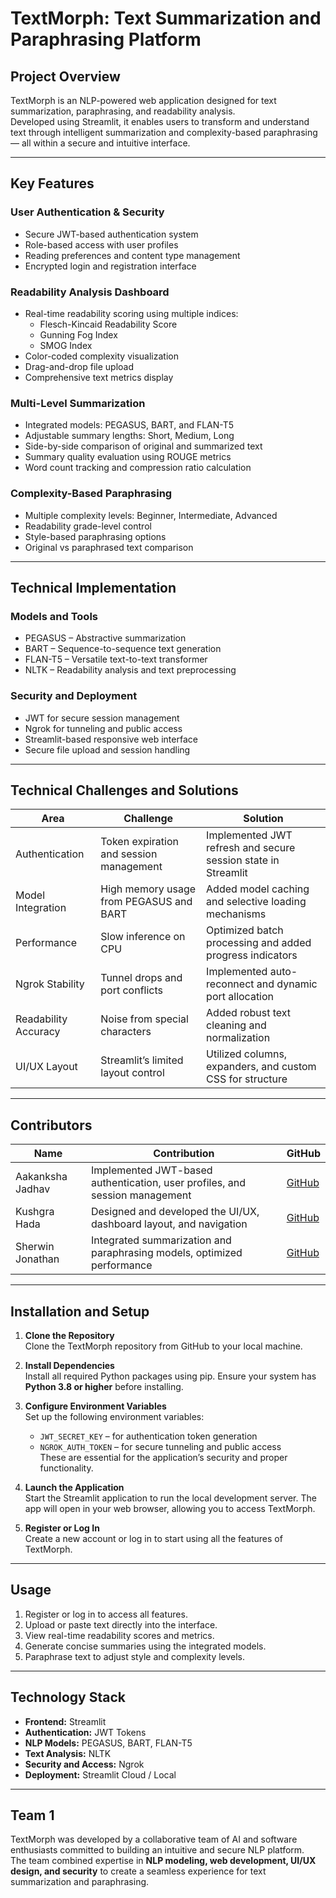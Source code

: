 # TextMorph: Text Summarization and Paraphrasing Platform

## Project Overview
TextMorph is an NLP-powered web application designed for text summarization, paraphrasing, and readability analysis.  
Developed using Streamlit, it enables users to transform and understand text through intelligent summarization and complexity-based paraphrasing — all within a secure and intuitive interface.

---

## Key Features

### User Authentication & Security
- Secure JWT-based authentication system  
- Role-based access with user profiles  
- Reading preferences and content type management  
- Encrypted login and registration interface  

### Readability Analysis Dashboard
- Real-time readability scoring using multiple indices:
  - Flesch-Kincaid Readability Score  
  - Gunning Fog Index  
  - SMOG Index  
- Color-coded complexity visualization  
- Drag-and-drop file upload  
- Comprehensive text metrics display  

### Multi-Level Summarization
- Integrated models: PEGASUS, BART, and FLAN-T5  
- Adjustable summary lengths: Short, Medium, Long  
- Side-by-side comparison of original and summarized text  
- Summary quality evaluation using ROUGE metrics  
- Word count tracking and compression ratio calculation  

### Complexity-Based Paraphrasing
- Multiple complexity levels: Beginner, Intermediate, Advanced  
- Readability grade-level control  
- Style-based paraphrasing options  
- Original vs paraphrased text comparison  

---

## Technical Implementation

### Models and Tools
- PEGASUS – Abstractive summarization  
- BART – Sequence-to-sequence text generation  
- FLAN-T5 – Versatile text-to-text transformer  
- NLTK – Readability analysis and text preprocessing  

### Security and Deployment
- JWT for secure session management  
- Ngrok for tunneling and public access  
- Streamlit-based responsive web interface  
- Secure file upload and session handling  

---

## Technical Challenges and Solutions

| Area | Challenge | Solution |
|------|------------|-----------|
| Authentication | Token expiration and session management | Implemented JWT refresh and secure session state in Streamlit |
| Model Integration | High memory usage from PEGASUS and BART | Added model caching and selective loading mechanisms |
| Performance | Slow inference on CPU | Optimized batch processing and added progress indicators |
| Ngrok Stability | Tunnel drops and port conflicts | Implemented auto-reconnect and dynamic port allocation |
| Readability Accuracy | Noise from special characters | Added robust text cleaning and normalization |
| UI/UX Layout | Streamlit’s limited layout control | Utilized columns, expanders, and custom CSS for structure |

---

## Contributors

| Name | Contribution | GitHub |
|------|---------------|--------|
| Aakanksha Jadhav | Implemented JWT-based authentication, user profiles, and session management | [GitHub](https://github.com/aakankshajadav) |
| Kushgra Hada | Designed and developed the UI/UX, dashboard layout, and navigation | [GitHub](https://github.com/kushgrahada) |
| Sherwin Jonathan | Integrated summarization and paraphrasing models, optimized performance | [GitHub](https://github.com/sherwinjonathan) |

---

## Installation and Setup

1. **Clone the Repository**  
   Clone the TextMorph repository from GitHub to your local machine.

2. **Install Dependencies**  
   Install all required Python packages using pip. Ensure your system has **Python 3.8 or higher** before installing.

3. **Configure Environment Variables**  
   Set up the following environment variables:  
   - `JWT_SECRET_KEY` – for authentication token generation  
   - `NGROK_AUTH_TOKEN` – for secure tunneling and public access  
   These are essential for the application’s security and proper functionality.

4. **Launch the Application**  
   Start the Streamlit application to run the local development server. The app will open in your web browser, allowing you to access TextMorph.

5. **Register or Log In**  
   Create a new account or log in to start using all the features of TextMorph.

---

## Usage
1. Register or log in to access all features.  
2. Upload or paste text directly into the interface.  
3. View real-time readability scores and metrics.  
4. Generate concise summaries using the integrated models.  
5. Paraphrase text to adjust style and complexity levels.  

---

## Technology Stack
- **Frontend:** Streamlit  
- **Authentication:** JWT Tokens  
- **NLP Models:** PEGASUS, BART, FLAN-T5  
- **Text Analysis:** NLTK  
- **Security and Access:** Ngrok  
- **Deployment:** Streamlit Cloud / Local  

---
## Team 1
TextMorph was developed by a collaborative team of AI and software enthusiasts committed to building an intuitive and secure NLP platform.  
The team combined expertise in **NLP modeling, web development, UI/UX design, and security** to create a seamless experience for text summarization and paraphrasing.

